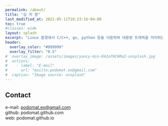 ```yaml
---
permalink: /about/
title: "김 지 영"
last_modified_at: 2021-05-11T10:23:16-04:00
toc: true
#classes: wide
layout: splash
excerpt: "Linux 환경에서 C/C++, go, python 등을 이용하여 대용량 트래픽을 처리하는 서버 개발을 하고 있습니다. 아름다운 코드를 작성하기 위해 노력합니다. 더 나은 동료가 되기 위해 노력합니다. 프로젝트의 병목을 찾고 개선하기 위해 노력합니다. 코드를 좀 더 확장성있고 가독성있게 리펙토링하기를 좋아합니다. 좋은 개발자는 시간이 아니라 경험과 지식이 만든다고 생각합니다."
header:
  overlay_color: "#999999"
  overlay_filter: "0.5"
#  overlay_image: /assets/images/yancy-min-842ofHC6MaI-unsplash.jpg
#  actions:
#    - label: "E-mail"
#      url: "mailto:podomat.ex@gmail.com"
#  caption: "Image source: unsplash"
---
```

## Contact
e-mail: podomat.ex@gmail.com<br>
github: podomat.github.com<br>
web: podomat.github.io

<!--
## Experience
2007.06 - Present, Telcoware<br>
2002.05 - 2007.06, Dinnovan<br>
2001.07 - 2002.05, AGT

## Education
2000.03 - 2002.02, Suwon University, Master of Computer Science<br>
1993.03 - 2000.02, Suwon University, Bachelor of Computer Science<br>
1009.03 - 1993.02, Seoul Highschool
-->